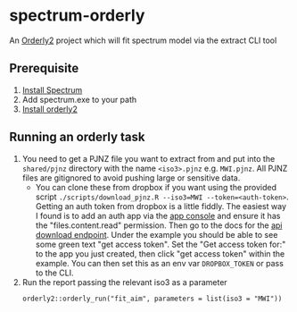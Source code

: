 # spectrum-orderly

An [Orderly2](https://github.com/mrc-ide/orderly2) project which will fit spectrum model via the extract CLI tool

## Prerequisite

1. [Install Spectrum](https://www.avenirhealth.org/software-spectrum.php)
2. Add spectrum.exe to your path
3. [Install orderly2](https://github.com/mrc-ide/orderly2?tab=readme-ov-file#installation)

## Running an orderly task

1. You need to get a PJNZ file you want to extract from and put into the `shared/pjnz` directory with the
  name `<iso3>.pjnz` e.g. `MWI.pjnz`. All PJNZ files are gitignored to avoid pushing large or sensitive data.
   * You can clone these from dropbox if you want using the provided script `./scripts/download_pjnz.R --iso3=MWI --token=<auth-token>`. 
     Getting an auth token from dropbox is a little fiddly. The easiest way I found is to add an auth app 
     via the [app console](https://www.dropbox.com/developers/apps?_tk=pilot_lp&_ad=topbar4&_camp=myapps) and 
     ensure it has the "files.content.read" permission. Then go to the docs for the 
     [api download endpoint](https://www.dropbox.com/developers/documentation/http/documentation#files-download). Under
     the example you should be able to see some green text "get access token". Set the "Get access token for:" to the app
     you just created, then click "get access token" within the example. You can then set this as an env var `DROPBOX_TOKEN` or pass to the CLI.
2. Run the report passing the relevant iso3 as a parameter
   ```
   orderly2::orderly_run("fit_aim", parameters = list(iso3 = "MWI"))
   ```
